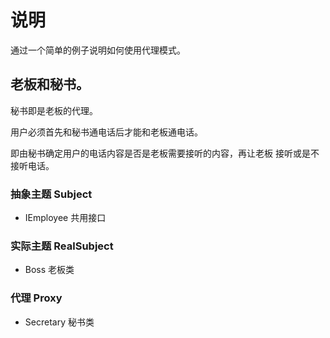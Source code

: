# 说明

通过一个简单的例子说明如何使用代理模式。

## 老板和秘书。

秘书即是老板的代理。

用户必须首先和秘书通电话后才能和老板通电话。

即由秘书确定用户的电话内容是否是老板需要接听的内容，再让老板
接听或是不接听电话。

### 抽象主题 Subject

- IEmployee 共用接口 

### 实际主题 RealSubject

- Boss 老板类

### 代理 Proxy

- Secretary 秘书类